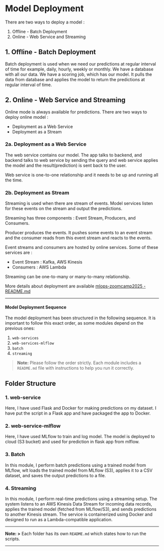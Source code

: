 # Model Deployment

There are two ways to deploy a model :

1. Offline - Batch Deployment
2. Online - Web Service and Streaming

## 1. Offline - Batch Deployment

Batch deployment is used when we need our predictions at regular interval of time for example, daily, hourly, weekly or monthly.
We have a database with all our data. We have a scoring job, which has our model. It pulls the data from database and applies the model to return the predictions at regular interval of time.

## 2. Online - Web Service and Streaming

Online mode is always available for predictions. There are two ways to deploy online model : 

* Deployment as a Web Service 
* Deployment as a Stream

### 2a. Deployment as a Web Service

The web service contains our model. The app talks to backend, and backend talks to web service by sending the query and web service applies the model and the result(prediction) is sent back to the user.

Web service is one-to-one relationship and it needs to be up and running all the time. 

### 2b. Deployment as Stream

Streaming is used when there are stream of events. Model services listen for these events on the stream and output the predictions.

Streaming has three components : Event Stream, Producers, and Consumers.

Producer produces the events. It pushes some events to an event stream and the consumer reads from this event stream and reacts to the events.

Event streams and consumers are hosted by online services. Some of these services are : 

* Event Stream : Kafka, AWS Kinesis
* Consumers : AWS Lambda

Streaming can be one-to-many or many-to-many relationship.

More details about deployment are available [mlops-zoomcamp2025 - README.md](https://github.com/MuhammadShifa/mlops-zoomcamp2025/blob/main/04-deployment/README.md)

---

#### Model Deployment Sequence

The model deployment has been structured in the following sequence. It is important to follow this exact order, as some modules depend on the previous ones:

1. `web-services`
2. `web-services-mlflow`
3. `batch`
4. `streaming`

> **Note:** Please follow the order strictly. Each module includes a `README.md` file with instructions to help you run it correctly.

## Folder Structure  

### 1. web-service
   
Here, I have used Flask and Docker for making predictions on my dataset. I have put the script in a Flask app and have packaged the app to Docker.


### 2. web-service-mlflow
   
Here, I have used MLflow to train and log model. The model is deployed to cloud (S3 bucket) and used for prediction in flask app from mlflow.


### 3. Batch
   
In this module, I perform batch predictions using a trained model from MLflow, wIt loads the trained model from MLflow (S3), applies it to a CSV dataset, and saves the output predictions to a file.

### 4. Streaming

In this module, I perform real-time predictions using a streaming setup. The system listens to an AWS Kinesis Data Stream for incoming data records, applies the trained model (fetched from MLflow/S3), and sends predictions to another Kinesis stream. The service is containerized using Docker and designed to run as a Lambda-compatible application.


---

**Note: >** Each folder has its own `README.md` which states how to run the scripts.

---
